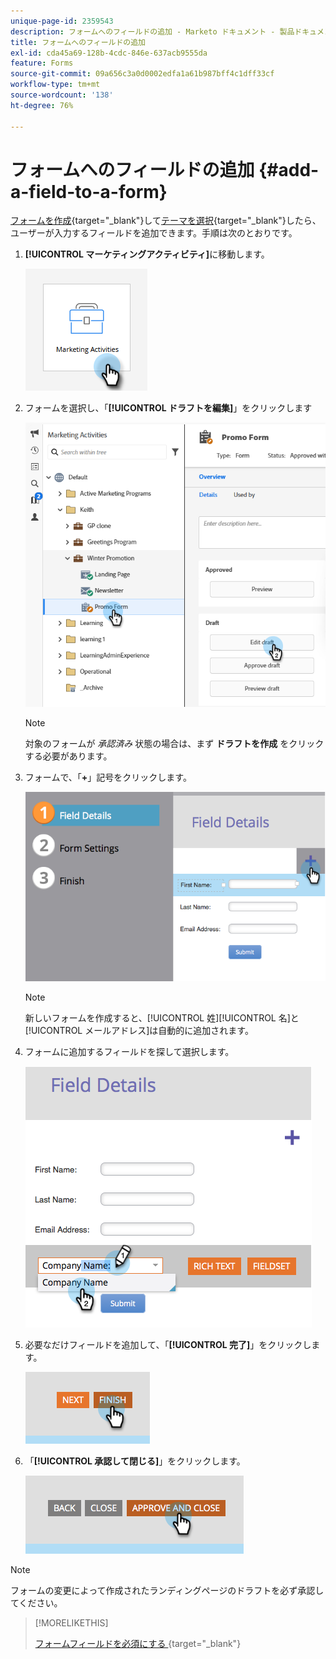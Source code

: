```yaml
---
unique-page-id: 2359543
description: フォームへのフィールドの追加 - Marketo ドキュメント - 製品ドキュメント
title: フォームへのフィールドの追加
exl-id: cda45a69-128b-4cdc-846e-637acb9555da
feature: Forms
source-git-commit: 09a656c3a0d0002edfa1a61b987bff4c1dff33cf
workflow-type: tm+mt
source-wordcount: '138'
ht-degree: 76%

---
```


# フォームへのフィールドの追加 {#add-a-field-to-a-form}

[フォームを作成](/help/marketo/product-docs/demand-generation/forms/creating-a-form/create-a-form.md){target="_blank"}して[テーマを選択](/help/marketo/product-docs/demand-generation/forms/creating-a-form/select-a-form-theme.md){target="_blank"}したら、ユーザーが入力するフィールドを追加できます。手順は次のとおりです。

1. **[!UICONTROL マーケティングアクティビティ]**&#x200B;に移動します。

   ![](assets/add-a-field-to-a-form-1.png)

1. フォームを選択し、「**[!UICONTROL ドラフトを編集]**」をクリックします

   ![](assets/add-a-field-to-a-form-2.png)

   >[!NOTE]
   >
   >対象のフォームが _承認済み_ 状態の場合は、まず **ドラフトを作成** をクリックする必要があります。

1. フォームで、「**+**」記号をクリックします。

   ![](assets/add-a-field-to-a-form-3.png)

   >[!NOTE]
   >
   >新しいフォームを作成すると、[!UICONTROL 姓]&#x200B;[!UICONTROL 名]と[!UICONTROL メールアドレス]は自動的に追加されます。

1. フォームに追加するフィールドを探して選択します。

   ![](assets/add-a-field-to-a-form-4.png)

1. 必要なだけフィールドを追加して、「**[!UICONTROL 完了]**」をクリックします。

   ![](assets/add-a-field-to-a-form-5.png)

1. 「**[!UICONTROL 承認して閉じる]**」をクリックします。

   ![](assets/add-a-field-to-a-form-6.png)

>[!NOTE]
>
>フォームの変更によって作成されたランディングページのドラフトを必ず承認してください。

>[!MORELIKETHIS]
>
>[&#x200B; フォームフィールドを必須にする &#x200B;](/help/marketo/product-docs/demand-generation/forms/creating-a-form/make-a-form-field-required.md){target="_blank"}
